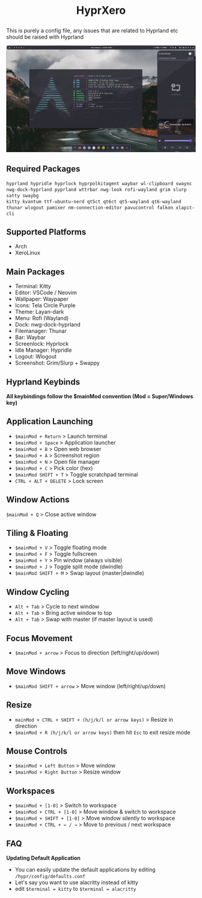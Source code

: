 # <p align="center">HyprXero</p>
This is purely a config file, any issues that are related to Hyprland etc should be raised with Hyprland 

![preview](assets/hyprxero.png?raw=true)

## Required Packages
```
hyprland hypridle hyprlock hyprpolkitagent waybar wl-clipboard swaync nwg-dock-hyprland pyprland wttrbar nwg-look rofi-wayland grim slurp satty swaybg
kitty kvantum ttf-ubuntu-nerd qt5ct qt6ct qt5-wayland qt6-wayland thunar wlogout pamixer nm-connection-editor pavucontrol falkon xlapit-cli
```

## Supported Platforms
- Arch
- XeroLinux

## Main Packages
- Terminal: Kitty
- Editor: VSCode / Neovim
- Wallpaper: Waypaper
- Icons: Tela Circle Purple
- Theme: Layan-dark
- Menu: Rofi (Wayland)
- Dock: nwg-dock-hyprland
- Filemanager: Thunar
- Bar: Waybar
- Screenlock: Hyprlock
- Idle Manager: Hypridle
- Logout: Wlogout
- Screenshot: Grim/Slurp + Swappy

## Hyprland Keybinds
**All keybindings follow the $mainMod convention (Mod = Super/Windows key)**

## Application Launching
- `$mainMod + Return` > Launch terminal
- `$mainMod + Space` > Application launcher
- `$mainMod + B` > Open web browser
- `$mainMod + A` > Screenshot region
- `$mainMod + N` > Open file manager
- `$mainMod + C` > Pick color (hex)
- `$mainMod SHIFT + T` > Toggle scratchpad terminal
- `CTRL + ALT + DELETE` > Lock screen

## Window Actions
`$mainMod + Q` > Close active window

## Tiling & Floating 
- `$mainMod + V` > Toggle floating mode
- `$mainMod + F` > Toggle fullscreen
- `$mainMod + Y` > Pin window (always visible)
- `$mainMod + J` > Toggle split mode (dwindle)
- `$mainMod SHIFT + M` > Swap layout (master|dwindle)

## Window Cycling
- `Alt + Tab` > Cycle to next window
- `Alt + Tab` > Bring active window to top
- `Alt + Tab` > Swap with master (if master layout is used)

## Focus Movement
- `$mainMod + arrow` > Focus to direction (left/right/up/down)

## Move Windows
- `$mainMod SHIFT + arrow` > Move window (left/right/up/down)

## Resize
- `mainMod + CTRL + SHIFT + (h/j/k/l or arrow keys)` > Resize in direction
- `$mainMod + R (h/j/k/l or arrow keys)` then hit `Esc` to exit resize mode

## Mouse Controls
- `$mainMod + Left Button` > Move window
- `$mainMod + Right Button` > Resize window

## Workspaces
- `$mainMod + [1-0]` > Switch to workspace
- `$mainMod + CTRL + [1-0]` > Move window & switch to workspace
- `$mainMod + SHIFT + [1-0]` > Move window silently to workspace
- `$mainMod + CTRL + ← / →` > Move to previous / next workspace


## FAQ
**Updating Default Application**
- You can easily update the default applications by editing `/hypr/config/defaults.conf`
- Let's say you want to use alacritty instead of kitty
- edit `$terminal = kitty` to `$terminal = alacritty`





